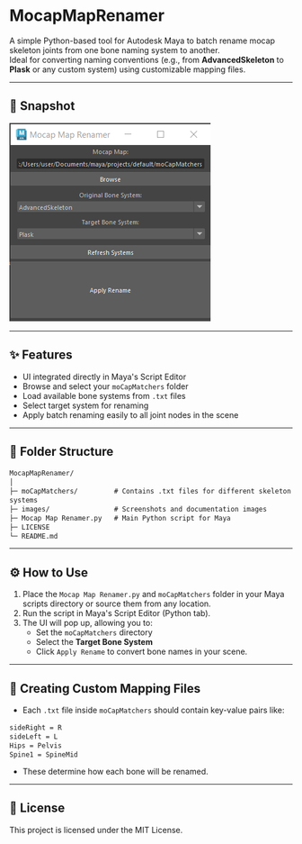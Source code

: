 # MocapMapRenamer

A simple Python-based tool for Autodesk Maya to batch rename mocap skeleton joints from one bone naming system to another.  
Ideal for converting naming conventions (e.g., from **AdvancedSkeleton** to **Plask** or any custom system) using customizable mapping files.

---

## 📸 Snapshot  
![UI Screenshot](https://github.com/hsuehyt/MocapMapRenamer/blob/main/images/Screenshot%202025-03-21%20225603.png)

---

## ✨ Features
- UI integrated directly in Maya's Script Editor
- Browse and select your `moCapMatchers` folder
- Load available bone systems from `.txt` files
- Select target system for renaming  
- Apply batch renaming easily to all joint nodes in the scene  

---

## 📂 Folder Structure
```
MocapMapRenamer/
│
├─ moCapMatchers/         # Contains .txt files for different skeleton systems
├─ images/                # Screenshots and documentation images
├─ Mocap Map Renamer.py   # Main Python script for Maya
├─ LICENSE
└─ README.md
```

---

## ⚙️ How to Use
1. Place the `Mocap Map Renamer.py` and `moCapMatchers` folder in your Maya scripts directory or source them from any location.
2. Run the script in Maya's Script Editor (Python tab).
3. The UI will pop up, allowing you to:
   - Set the `moCapMatchers` directory  
   - Select the **Target Bone System**  
   - Click `Apply Rename` to convert bone names in your scene.

---

## 📝 Creating Custom Mapping Files
- Each `.txt` file inside `moCapMatchers` should contain key-value pairs like:
```
sideRight = R
sideLeft = L
Hips = Pelvis
Spine1 = SpineMid
```
- These determine how each bone will be renamed.

---

## 📜 License
This project is licensed under the MIT License.